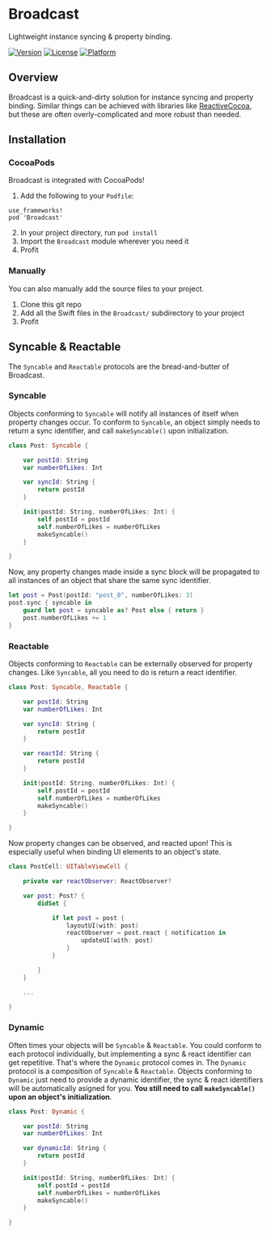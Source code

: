 # Broadcast
Lightweight instance syncing & property binding.

[![Version](https://img.shields.io/cocoapods/v/Broadcast.svg?style=flat)](http://cocoapods.org/pods/Broadcast)
[![License](https://img.shields.io/cocoapods/l/Broadcast.svg?style=flat)](http://cocoapods.org/pods/Broadcast)
[![Platform](https://img.shields.io/cocoapods/p/Broadcast.svg?style=flat)](http://cocoapods.org/pods/Broadcast)

## Overview
Broadcast is a quick-and-dirty solution for instance syncing and property binding. Similar things can be achieved with libraries
like [ReactiveCocoa](https://github.com/ReactiveCocoa/ReactiveCocoa), but these are often overly-complicated and more robust than needed.

## Installation
### CocoaPods
Broadcast is integrated with CocoaPods!

1. Add the following to your `Podfile`:
```
use_frameworks!
pod 'Broadcast'
```
2. In your project directory, run `pod install`
3. Import the `Broadcast` module wherever you need it
4. Profit

### Manually
You can also manually add the source files to your project.

1. Clone this git repo
2. Add all the Swift files in the `Broadcast/` subdirectory to your project
3. Profit

## Syncable & Reactable
The `Syncable` and `Reactable` protocols are the bread-and-butter of Broadcast.

### Syncable
Objects conforming to `Syncable` will notify all instances of itself when property changes
occur. To conform to `Syncable`, an object simply needs to return a sync identifier, and call
`makeSyncable()` upon initialization.

```swift
class Post: Syncable {

    var postId: String
    var numberOfLikes: Int

    var syncId: String {
        return postId
    }

    init(postId: String, numberOfLikes: Int) {
        self.postId = postId
        self.numberOfLikes = numberOfLikes
        makeSyncable()
    }

}
```

Now, any property changes made inside a sync block will be propagated to all instances of an object
that share the same sync identifier.

```swift
let post = Post(postId: "post_0", numberOfLikes: 3)
post.sync { syncable in
    guard let post = syncable as? Post else { return }
    post.numberOfLikes += 1
}
```

### Reactable
Objects conforming to `Reactable` can be externally observed for property changes. Like `Syncable`, all you need to do is return
a react identifier.

```swift
class Post: Syncable, Reactable {

    var postId: String
    var numberOfLikes: Int

    var syncId: String {
        return postId
    }

    var reactId: String {
        return postId
    }

    init(postId: String, numberOfLikes: Int) {
        self.postId = postId
        self.numberOfLikes = numberOfLikes
        makeSyncable()
    }

}
```

Now property changes can be observed, and reacted upon! This is especially useful when binding UI elements to an object's state.

```swift
class PostCell: UITableViewCell {

    private var reactObserver: ReactObserver?

    var post: Post? {
        didSet {

            if let post = post {
                layoutUI(with: post)
                reactObserver = post.react { notification in
                    updateUI(with: post)
                }
            }

        }
    }

    ...

}
```

### Dynamic
Often times your objects will be `Syncable` & `Reactable`. You could conform to each protocol individually, but implementing
a sync & react identifier can get repetitive. That's where the `Dynamic` protocol comes in. The `Dynamic` protocol is a composition
of `Syncable` & `Reactable`. Objects conforming to `Dynamic` just need to provide a dynamic identifier, the sync & react identifiers
will be automatically asigned for you. **You still need to call `makeSyncable()` upon an object's initialization**.

```swift
class Post: Dynamic {

    var postId: String
    var numberOfLikes: Int

    var dynamicId: String {
        return postId
    }

    init(postId: String, numberOfLikes: Int) {
        self.postId = postId
        self.numberOfLikes = numberOfLikes
        makeSyncable()
    }

}
```
